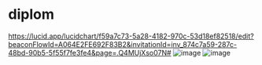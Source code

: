 # diplom
https://lucid.app/lucidchart/f59a7c73-5a28-4182-970c-53d18ef82518/edit?beaconFlowId=A064E2FE692F83B2&invitationId=inv_874c7a59-287c-48bd-90b5-5f55f7fe3fe4&page=.Q4MUjXso07N#
![image](https://github.com/user-attachments/assets/f61e5505-2223-4a1b-9bcf-45c1df204346)
![image](https://github.com/user-attachments/assets/42c8bc6d-a0d4-49bf-9719-4c3b10501b2c)

